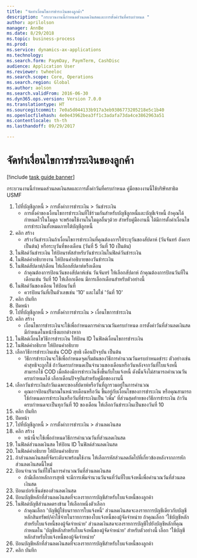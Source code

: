 ```yaml
--- 
title: "จัดทำเงื่อนไขการชำระเงินของลูกค้า"
description: "กระบวนงานนี้กำหนดส่วนลดเงินสดและการตั้งค่าวันที่ครบกำหนด "
author: aprilolson
manager: AnnBe
ms.date: 8/29/2018
ms.topic: business-process
ms.prod: 
ms.service: dynamics-ax-applications
ms.technology: 
ms.search.form: PaymDay, PaymTerm, CashDisc
audience: Application User
ms.reviewer: twheeloc
ms.search.scope: Core, Operations
ms.search.region: Global
ms.author: aolson
ms.search.validFrom: 2016-06-30
ms.dyn365.ops.version: Version 7.0.0
ms.translationtype: HT
ms.sourcegitcommit: 7e0a5d044133b917a3eb9386773205218e5c1b40
ms.openlocfilehash: 4e0e43962bea3ff1c3adafa73da4ce3862963a51
ms.contentlocale: th-th
ms.lasthandoff: 09/29/2017

---
```

# <a name="establish-customer-payment-terms"></a>จัดทำเงื่อนไขการชำระเงินของลูกค้า

[!include [task guide banner](../../includes/task-guide-banner.md)]

กระบวนงานนี้กำหนดส่วนลดเงินสดและการตั้งค่าวันที่ครบกำหนด  คู่มือของงานนี้ใช้บริษัทสาธิต USMF

1. ไปที่บัญชีลูกหนี้ > การตั้งค่าการชำระเงิน > วันชำระเงิน
    * การตั้งค่าของเงื่อนไขการชำระเงินที่ใช้ร่วมกันสำหรับบัญชีลูกหนี้และบัญชีเจ้าหนี้  ถ้าคุณได้กำหนดไว้ในโมดูล จะพร้อมใช้งานในโมดูลอื่นๆด้วย  สำหรับคู่มืองานนี้ ได้มีการตั้งค่าเงื่อนไขการชำระเงินทั้งหมดภายใต้บัญชีลูกหนี้  
2. คลิก สร้าง
    * สร้างวันชำระเงินถ้าเงื่อนไขการชำระเงินที่คุณต้องการให้ระบุวันของสัปดาห์ (วันจันทร์ อังคาร เป็นต้น) หรือระบุวันที่ของเดือน (วันที่ 5 วันที่ 10 เป็นต้น)  
3. ในฟิลด์วันชำระเงิน ให้ป้อนรหัสสำหรับวันชำระเงินในฟิลด์วันชำระเงิน
4. ในฟิลด์คำอธิบายงาน ให้ป้อนคำอธิบายของวันชำระเงิน
5. ในฟิลด์สัปดาห์/เดือน ให้เลือกสัปดาห์หรือเดือน
    * ถ้าคุณต้องการป้อนวันของสัปดาห์เช่น วันจันทร์ ให้เลือกสัปดาห์  ถ้าคุณต้องการป้อนวันที่ในเดือนเช่น วันที่ 10 ให้เลือกเดือน  มีการเลือกเดือนสำหรับตัวอย่างนี้  
6. ในฟิลด์วันของเดือน ให้ป้อนวันที่
    * ควรป้อนวันที่เป็นตัวเลขเช่น '10' และไม่ใช่ 'วันที่ 10'  
7. คลิก บันทึก
8. ปิดหน้า
9. ไปที่บัญชีลูกหนี้ > การตั้งค่าการชำระเงิน > เงื่อนไขการชำระเงิน
10. คลิก สร้าง
    * เงื่อนไขการชำระเงินจะใช้เพื่อกำหนดการคำนวณวันครบกำหนด  การตั้งค่าวันที่ส่วนลดเงินสดมีกำหนดในหน้าซึ่งแยกต่างหาก  
11. ในฟิลด์เงื่อนไขวิธีการชำระเงิน ให้ป้อน ID ในฟิลด์เงื่อนไขการชำระเงิน
12. ในฟิลด์คำอธิบาย ให้ป้อนคำอธิบาย
13. เลือกวิธีการชำระเงินเช่น COD สุทธิ เดือนปัจจุบัน เป็นต้น
    * วิธีการชำระเงินจะใช้เพื่อกำหนดจุดเริ่มต้นของวิธีการคำนวณวันครบกำหนดชำระ   ตัวอย่างเช่น ค่าสุทธิจะถูกใช้ ถ้าวันครบกำหนดเป็นจำนวนของเดือนหรือวันหลังจากวันที่ใบแจ้งหนี้ สามารถใช้ COD เมื่อต้องมีการชำระเงินซึ่งขึ้นกับใบแจ้งหนี้ ดังนั้นจึงไม่สามารถคำนวณวันครบกำหนดได้  เลือกเดือนปัจจุบันสำหรับคู่มือของงานนี้  
14. เลือกวันชำระเงินถ้าวันเฉพาะของสัปดาห์หรือวันที่ถูกรวมอยู่ในการคำนวณ
    * คุณอาจป้อนปริมาณในหน่วยเดือนหรือวัน ขึ้นอยู่กับเงื่อนไขของการชำระเงิน  หรือคุณสามารถใช้กำหนดการชำระเงินหรือวันที่ชำระเงินเป็น 'เพิ่ม' ที่ส่วนสุดท้ายของวิธีการชำระเงิน  ถ้าวันครบกำหนดจะเป็นทุกวันที่ 10 ของเดือน ให้เลือกวันชำระเงินเป็นของวันที่ 10  
15. คลิก บันทึก
16. ปิดหน้า
17. ไปที่บัญชีลูกหนี้ > การตั้งค่าการชำระเงิน > ส่วนลดเงินสด
18. คลิก สร้าง
    * หน้านี้จะใช้เพื่อกำหนดวิธีการคำนวณวันที่ส่วนลดเงินสด  
19. ในฟิลด์ส่วนลดเงินสด ให้ป้อน ID ในฟิลด์ส่วนลดเงินสด
20. ในฟิลด์คำอธิบาย ให้ป้อนคำอธิบาย
21. ถ้าส่วนลดเงินสดที่จัดระดับจะพร้อมใช้งาน ให้เลือกรหัสส่วนลดถัดไปที่เกี่ยวข้องหลังจากการหักส่วนลดเงินสดนี้ใหม่
22. ป้อนจำนวนวันที่ใช้ในการคำนวณวันที่ส่วนลดเงินสด
    * ถ้ามีเลือกหลักการสุทธิ จะมีการเพิ่มจำนวนวันจนที่วันที่ใบแจ้งหนี้เพื่อคำนวณวันที่ส่วนลดเงินสด  
23. ป้อนเปอร์เซ็นต์ของส่วนลดเงินสด
24. ป้อนบัญชีหลักที่ส่วนลดเงินสดที่จะลงรายการบัญชีสำหรับใบแจ้งหนี้ของลูกค้า
25. ในฟิลด์บัญชีส่วนลดตรงข้าม ให้เลือกหนึ่งตัวเลือก
    * ถ้าคุณเลือก 'บัญชีผู้ใช้บนรายการใบแจ้งหนี้' ส่วนลดเงินสดจะลงรายการบัญชีเดียวกับบัญชีหลักสินทรัพย์/ค่าใช้จ่ายในรายการของใบแจ้งหนี้ของผู้จัดจำหน่าย  ถ้าคุณเลือก 'ใช้บัญชีหลักสำหรับใบแจ้งหนี้ของผู้จัดจำหน่าย' ส่วนลดเงินสดจะลงรายการบัญชีไปยังบัญชีหลักที่คุณกำหนดใน 'บัญชีหลักสำหรับใบแจ้งหนี้ของผู้จัดจำหน่าย'  สำหรับตัวอย่างนี้ เลือก 'ใช้บัญชีหลักสำหรับใบแจ้งหนี้ของผู้จัดจำหน่าย'  
26. ป้อนบัญชีหลักที่ส่วนลดเงินสดที่จะลงรายการบัญชีสำหรับใบแจ้งหนี้ของลูกค้า
27. คลิก บันทึก


